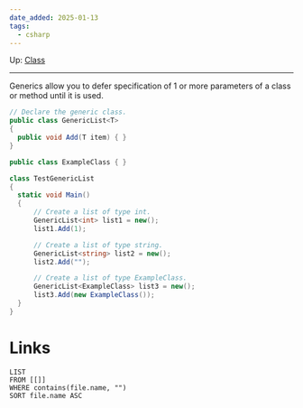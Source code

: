 ```yaml
---
date_added: 2025-01-13
tags:
  - csharp
---
```

Up: [Class](Class.md)
___
Generics allow you to defer specification of 1 or more parameters of a class or method until it is used. 


  ```csharp
 // Declare the generic class.
public class GenericList<T>
{
    public void Add(T item) { }
}

public class ExampleClass { }

class TestGenericList
{
    static void Main()
    {
        // Create a list of type int.
        GenericList<int> list1 = new();
        list1.Add(1);

        // Create a list of type string.
        GenericList<string> list2 = new();
        list2.Add("");

        // Create a list of type ExampleClass.
        GenericList<ExampleClass> list3 = new();
        list3.Add(new ExampleClass());
    }
}
 ```
# Links
```dataview
LIST
FROM [[]]
WHERE contains(file.name, "")
SORT file.name ASC
```
